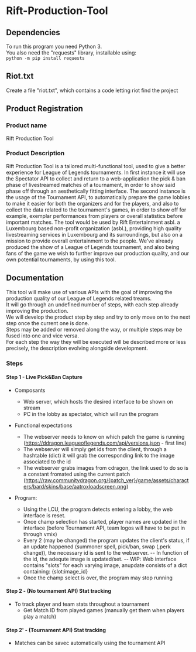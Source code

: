 # Rift-Production-Tool

## Dependencies
To run this program you need Python 3.  
You also need the "requests" library, installable using:  
    `python -m pip install requests`

## Riot.txt

Create a file "riot.txt", which contains a code letting riot find the project

## Product Registration

### Product name

Rift Production Tool

### Product Description
Rift Production Tool is a tailored multi-functional tool, used to give a better experience for League of Legends tournaments.
In first instance it will use the Spectator API to collect and return to a web-application the pick & ban phase of livestreamed matches of a tournament, in order to show said phase off through an aesthetically fitting interface.
The second instance is the usage of the Tournament API, to automatically prepare the game lobbies to make it easier for both the organizers and for the players, and also to collect the data related to the tournament's games, in order to show off for example, exemplar performances from players or overall statistics before important matches.
The tool would be used by Rift Entertainment asbl. a Luxembourg based non-profit organization (asbl.), providing high quality livestreaming services in Luxembourg and its surroundings, but also on a mission to provide overall entertainment to the people. We've already produced the show of a League of Legends tournament, and also being fans of the game we wish to further improve our production quality,  and our own potential tournaments, by using this tool.

## Documentation

This tool will make use of various APIs with the goal of improving the production quality of our League of Legends related treams.  
It will go through an undefined number of steps, with each step already improving the production.  
We will develop the product step by step and try to only move on to the next step once the current one is done.  
Steps may be added or removed along the way, or multiple steps may be fused into one and vice versa.  
For each step the way they will be executed will be described more or less precisely, the description evolving alongside development.  

### Steps

#### Step 1 - Live Pick&Ban Capture

  * Composants
    - Web server, which hosts the desired interface to be shown on stream
    - PC in the lobby as spectator, which will run the program

  * Functional expectations
    - The webserver needs to know on which patch the game is running (https://ddragon.leagueoflegends.com/api/versions.json - first line)
    - The webserver will simply get ids from the client, through a hashtable (dict) it will grab the corresponding link to the image associated to the id
    - The webserver grabs images from cdragon, the link used to do so is a constant fromated using the current patch (https://raw.communitydragon.org/{patch_ver}/game/assets/characters/bard/skins/base/aatroxloadscreen.png)
    
  * Program:
    - Using the LCU, the program detects entering a lobby, the web interface is reset.
    - Once champ selection has started, player names are updated in the interface (before Tournament API, team logos will have to be put in through vmix)
    - Every 2 (may be changed) the program updates the client's status, if an update happened (summoner spell, pick/ban, swap (,perk change)), the necessary id is sent to the webserver.
        -- In function of the id, the adequte image is updated/set.
        -- WIP: Web interface contains "slots" for each varying image, anupdate consists of a dict containing: {slot:image_id}
    - Once the champ select is over, the program may stop running

#### Step 2 - (No tournament API) Stat tracking
   
  * To track player and team stats throughout a tournament
    - Get Match ID from played games (manually get them when players play a match)
      
#### Step 2' - (Tournament API) Stat tracking
  
  * Matches can be savec automatically using the tournament API 
